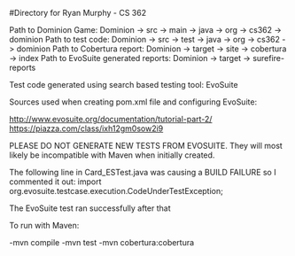 #Directory for Ryan Murphy - CS 362

Path to Dominion Game: Dominion -> src -> main -> java -> org -> cs362 -> dominion
Path to test code: Dominion -> src -> test -> java -> org -> cs362 -> dominion
Path to Cobertura report: Dominion -> target -> site -> cobertura -> index
Path to EvoSuite generated reports: Dominion -> target -> surefire-reports

Test code generated using search based testing tool: EvoSuite

Sources used when creating pom.xml file and configuring EvoSuite:

http://www.evosuite.org/documentation/tutorial-part-2/
https://piazza.com/class/ixh12gm0sow2i9

PLEASE DO NOT GENERATE NEW TESTS FROM EVOSUITE. They will most likely be incompatible with
Maven when initially created. 

The following line in Card_ESTest.java was causing a BUILD FAILURE so I commented it out:
import org.evosuite.testcase.execution.CodeUnderTestException;

The EvoSuite test ran successfully after that

To run with Maven:

-mvn compile
-mvn test
-mvn cobertura:cobertura

